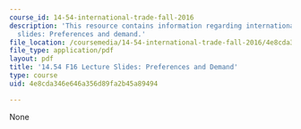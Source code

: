 ```yaml
---
course_id: 14-54-international-trade-fall-2016
description: 'This resource contains information regarding international trade lecture
  slides: Preferences and demand.'
file_location: /coursemedia/14-54-international-trade-fall-2016/4e8cda346e646a356d89fa2b45a89494_MIT14_54F16_Lecture_3.pdf
file_type: application/pdf
layout: pdf
title: '14.54 F16 Lecture Slides: Preferences and Demand'
type: course
uid: 4e8cda346e646a356d89fa2b45a89494

---
```

None